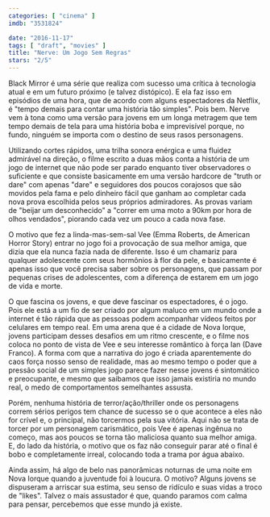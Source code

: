 ```yaml
---
categories: [ "cinema" ]
imdb: "3531824"

date: "2016-11-17"
tags: [ "draft", "movies" ]
title: "Nerve: Um Jogo Sem Regras"
stars: "2/5"
---
```

Black Mirror é uma série que realiza com sucesso uma crítica à tecnologia atual e em um futuro próximo (e talvez distópico). E ela faz isso em episódios de uma hora, que de acordo com alguns espectadores da Netflix, é "tempo demais para contar uma história tão simples". Pois bem. Nerve vem à tona como uma versão para jovens em um longa metragem que tem tempo demais de tela para uma história boba e imprevisível porque, no fundo, ninguém se importa com o destino de seus rasos personagens.

Utilizando cortes rápidos, uma trilha sonora enérgica e uma fluidez admirável na direção, o filme escrito a duas mãos conta a história de um jogo de internet que não pode ser parado enquanto tiver observadores o suficiente e que consiste basicamente em uma versão hardcore de "truth or dare" com apenas "dare" e seguidores dos poucos corajosos que são movidos pela fama e pelo dinheiro fácil que ganham ao completar cada nova prova escolhida pelos seus próprios admiradores. As provas variam de "beijar um desconhecido" a "correr em uma moto a 90km por hora de olhos vendados", piorando cada vez um pouco a cada nova fase.

O motivo que fez a linda-mas-sem-sal Vee (Emma Roberts, de American Horror Story) entrar no jogo foi a provocação de sua melhor amiga, que dizia que ela nunca fazia nada de diferente. Isso é um chamariz para qualquer adolescente com seus hormônios à flor da pele, e basicamente é apenas isso que você precisa saber sobre os personagens, que passam por pequenas crises de adolescentes, com a diferença de estarem em um jogo de vida e morte.

O que fascina os jovens, e que deve fascinar os espectadores, é o jogo. Pois ele está a um fio de ser criado por algum maluco em um mundo onde a internet é tão rápida que as pessoas podem acompanhar vídeos feitos por celulares em tempo real. Em uma arena que é a cidade de Nova Iorque, jovens participam desses desafios em um ritmo crescente, e o filme nos coloca no ponto de vista de Vee e seu interesse romântico à força Ian (Dave Franco). A forma com que a narrativa do jogo é criada aparentemente do caos força nosso senso de realidade, mas ao mesmo tempo o poder que a pressão social de um simples jogo parece fazer nesse jovens é sintomático e preocupante, e mesmo que saibamos que isso jamais existiria no mundo real, o medo de comportamentos semelhantes assusta.

Porém, nenhuma história de terror/ação/thriller onde os personagens correm sérios perigos tem chance de sucesso se o que acontece a eles não for crível e, o principal, não torcermos pela sua vitória. Aqui não se trata de torcer por um personagem carismático, pois Vee é apenas ingênua no começo, mas aos poucos se torna tão maliciosa quanto sua melhor amiga. E, do lado da história, o motivo que os faz não conseguir parar até o final é bobo e completamente irreal, colocando toda a trama por água abaixo.

Ainda assim, há algo de belo nas panorâmicas noturnas de uma noite em Nova Iorque quando a juventude foi à loucura. O motivo? Alguns jovens se dispuseram a arriscar sua estima, seu senso de ridículo e suas vidas a troco de "likes". Talvez o mais assustador é que, quando paramos com calma para pensar, percebemos que esse mundo já existe.
